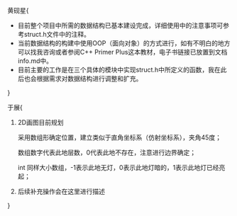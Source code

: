 黄砚星{

* 目前整个项目中所需的数据结构已基本建设完成，详细使用中的注意事项可参考struct.h文件中的注释。
* 当前数据结构的构建中使用OOP（面向对象）的方式进行，如有不明白的地方可以找我咨询或者参阅C++ Primer Plus这本教材，电子书链接已放置到文档info.md中。
* 目前主要的工作是在三个具体的模块中实现struct.h中所定义的函数，我在此后也会根据需求对数据结构进行调整和扩充。

}

于展{

1. 2D画图目前规划
    
	采用数组形确定位置，建立类似于直角坐标系（仿射坐标系），夹角45度；
	    
	数组数字代表此地层数，0代表此地不存在，注意进行边界确定；
	    
	int 同样大小数组，-1表示此地无灯，0表示此地灯暗的，1表示此地灯已经亮起；
    
2. 后续补充操作会在这里进行描述
    
}